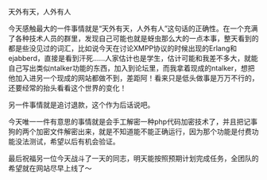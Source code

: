 天外有天，人外有人

今天感触最大的一件事情就是“天外有天，人外有人”这句话的正确性。在一个充满了各种技术人员的群里，发现自己可能也就是蚜虫那么大的一点本事，整天看到的都是些没见过的词汇，比如说今天在讨论XMPP协议的时候出现的Erlang和ejabberd，直接是看到汗死……人家估计也是学生，估计可能和我差不多大，就能自己写出类似ntalker功能的东西，加入到论坛里，而我拿着现成的ntalker，想把他加入进另一个现成的网站都做不到，差距阿！看来只是低头做事是万万不行的，还要经常的抬头看看这个世界的变化！

另一件事情就是追讨退款，这个作为后话说吧。

今天唯一一件有意思的事情就是会手工解密一种php代码加密技术了，并且把记事狗的两个加密文件解密出来，就是不知道能不能正确运行，因为那个功能是付费功能没法测试，希望以后有机会验证。

最后祝福另一位今天战斗了一天的同志，明天能按照预期计划完成任务，全团队的希望就在网站尽早上线了～
